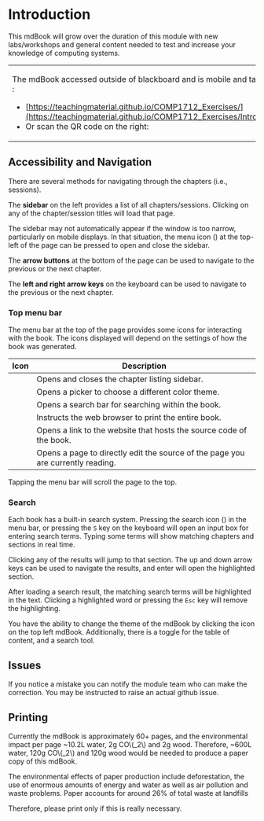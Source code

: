 # Introduction 

This mdBook will grow over the duration of this module with new labs/workshops and general content needed to test and increase your knowledge of computing systems. 

<table>
<tr>
<td>

The mdBook accessed outside of blackboard and is mobile and tablet friendly. :
- [https://teachingmaterial.github.io/COMP1712_Exercises/](https://teachingmaterial.github.io/COMP1712_Exercises/Introduction.html)
- Or scan the QR code on the right:
</td>
<td>


<a href="www.qr-code-generator.com/" border="0" style="cursor:default" rel="nofollow"><img src="https://chart.googleapis.com/chart?cht=qr&chl=https%3A%2F%2Fteachingmaterial.github.io%2FCOMP1712_Exercises%2FIntroduction.html&chs=180x180&choe=UTF-8&chld=L|2"></a>

</td>
</tr>
</table>

## Accessibility and Navigation

There are several methods for navigating through the chapters (i.e., sessions).

The **sidebar** on the left provides a list of all chapters/sessions.
Clicking on any of the chapter/session titles will load that page.

The sidebar may not automatically appear if the window is too narrow, particularly on mobile displays.
In that situation, the menu icon (<i class="fa fa-bars"></i>) at the top-left of the page can be pressed to open and close the sidebar.

The **arrow buttons** at the bottom of the page can be used to navigate to the previous or the next chapter.

The **left and right arrow keys** on the keyboard can be used to navigate to the previous or the next chapter.

### Top menu bar

The menu bar at the top of the page provides some icons for interacting with the book.
The icons displayed will depend on the settings of how the book was generated.

| Icon | Description |
|------|-------------|
| <i class="fa fa-bars"></i> | Opens and closes the chapter listing sidebar. |
| <i class="fa fa-paint-brush"></i> | Opens a picker to choose a different color theme. |
| <i class="fa fa-search"></i> | Opens a search bar for searching within the book. |
| <i class="fa fa-print"></i> | Instructs the web browser to print the entire book. |
| <i class="fa fa-github"></i> | Opens a link to the website that hosts the source code of the book. |
| <i class="fa fa-edit"></i> | Opens a page to directly edit the source of the page you are currently reading. |

Tapping the menu bar will scroll the page to the top.

### Search

Each book has a built-in search system.
Pressing the search icon (<i class="fa fa-search"></i>) in the menu bar, or pressing the `S` key on the keyboard will open an input box for entering search terms.
Typing some terms will show matching chapters and sections in real time.

Clicking any of the results will jump to that section.
The up and down arrow keys can be used to navigate the results, and enter will open the highlighted section.

After loading a search result, the matching search terms will be highlighted in the text.
Clicking a highlighted word or pressing the `Esc` key will remove the highlighting.

You have the ability to change the theme of the mdBook by clicking the  icon on the top left mdBook. Additionally, there is a toggle for the table of content, and a search tool.
## Issues

If you notice a mistake you can notify the module team who can make the correction. You may be instructed to raise an actual github issue. 

## Printing

Currently the mdBook is approximately 60+ pages, and the environmental impact per page ~10.2L water, 2g CO\\(_2\\) and 2g wood. Therefore, ~600L water, 120g CO\\(_2\\) and 120g wood would be needed to produce a paper copy of this mdBook.

The environmental effects of paper production include deforestation, the use of enormous amounts of energy and water as well as air pollution and waste problems. Paper accounts for around 26% of total waste at landfills

Therefore, please print only if this is really necessary.
